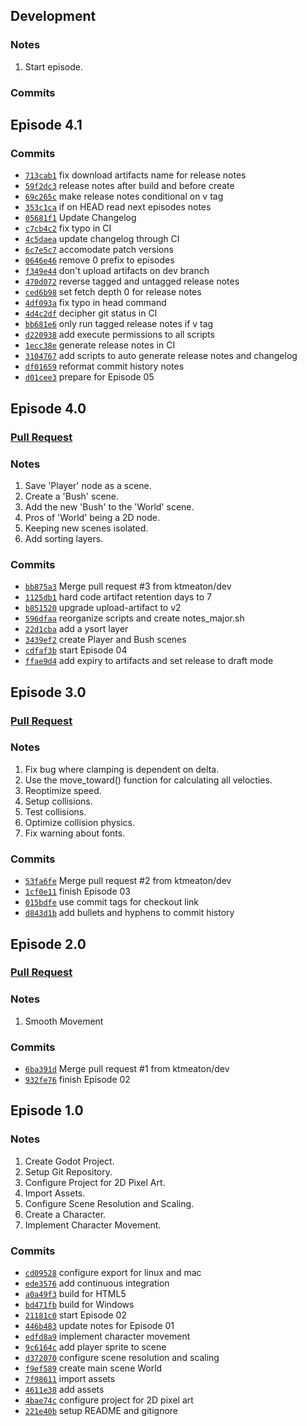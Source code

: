 ## Development

### Notes

1. Start episode.

### Commits


## Episode 4.1

### Commits

* [```713cab1```](https://github.com/ktmeaton/ActionRPG/commit/713cab1) fix download artifacts name for release notes
* [```59f2dc3```](https://github.com/ktmeaton/ActionRPG/commit/59f2dc3) release notes after build and before create
* [```69c265c```](https://github.com/ktmeaton/ActionRPG/commit/69c265c) make release notes conditional on v tag
* [```353c1ca```](https://github.com/ktmeaton/ActionRPG/commit/353c1ca) if on HEAD read next episodes notes
* [```05681f1```](https://github.com/ktmeaton/ActionRPG/commit/05681f1) Update Changelog
* [```c7cb4c2```](https://github.com/ktmeaton/ActionRPG/commit/c7cb4c2) fix typo in CI
* [```4c5daea```](https://github.com/ktmeaton/ActionRPG/commit/4c5daea) update changelog through CI
* [```6c7e5c7```](https://github.com/ktmeaton/ActionRPG/commit/6c7e5c7) accomodate patch versions
* [```0646e46```](https://github.com/ktmeaton/ActionRPG/commit/0646e46) remove 0 prefix to episodes
* [```f349e44```](https://github.com/ktmeaton/ActionRPG/commit/f349e44) don't upload artifacts on dev branch
* [```470d072```](https://github.com/ktmeaton/ActionRPG/commit/470d072) reverse tagged and untagged release notes
* [```ced6b98```](https://github.com/ktmeaton/ActionRPG/commit/ced6b98) set fetch depth 0 for release notes
* [```4df093a```](https://github.com/ktmeaton/ActionRPG/commit/4df093a) fix typo in head command
* [```4d4c2df```](https://github.com/ktmeaton/ActionRPG/commit/4d4c2df) decipher git status in CI
* [```bb681e6```](https://github.com/ktmeaton/ActionRPG/commit/bb681e6) only run tagged release notes if v tag
* [```d220938```](https://github.com/ktmeaton/ActionRPG/commit/d220938) add execute permissions to all scripts
* [```1ecc38e```](https://github.com/ktmeaton/ActionRPG/commit/1ecc38e) generate release notes in CI
* [```3104767```](https://github.com/ktmeaton/ActionRPG/commit/3104767) add scripts to auto generate release notes and changelog
* [```df01659```](https://github.com/ktmeaton/ActionRPG/commit/df01659) reformat commit history notes
* [```d01cee3```](https://github.com/ktmeaton/ActionRPG/commit/d01cee3) prepare for Episode 05

## Episode 4.0

### [Pull Request](https://github.com/ktmeaton/ActionRPG/pull/3)

### Notes

1. Save 'Player' node as a scene.
1. Create a 'Bush' scene.
1. Add the new 'Bush' to the 'World' scene.
1. Pros of 'World' being a 2D node.
1. Keeping new scenes isolated.
1. Add sorting layers.

### Commits

* [```bb875a3```](https://github.com/ktmeaton/ActionRPG/commit/bb875a3) Merge pull request #3 from ktmeaton/dev
* [```1125db1```](https://github.com/ktmeaton/ActionRPG/commit/1125db1) hard code artifact retention days to 7
* [```b851520```](https://github.com/ktmeaton/ActionRPG/commit/b851520) upgrade upload-artifact to v2
* [```596dfaa```](https://github.com/ktmeaton/ActionRPG/commit/596dfaa) reorganize scripts and create notes_major.sh
* [```22d1cba```](https://github.com/ktmeaton/ActionRPG/commit/22d1cba) add a ysort layer
* [```3439ef2```](https://github.com/ktmeaton/ActionRPG/commit/3439ef2) create Player and Bush scenes
* [```cdfaf3b```](https://github.com/ktmeaton/ActionRPG/commit/cdfaf3b) start Episode 04
* [```ffae9d4```](https://github.com/ktmeaton/ActionRPG/commit/ffae9d4) add expiry to artifacts and set release to draft mode

## Episode 3.0

### [Pull Request](https://github.com/ktmeaton/ActionRPG/pull/2)

### Notes

1. Fix bug where clamping is dependent on delta.
2. Use the move_toward() function for calculating all velocties.
3. Reoptimize speed.
4. Setup collisions.
5. Test collisions.
6. Optimize collision physics.
7. Fix warning about fonts.

### Commits

* [```53fa6fe```](https://github.com/ktmeaton/ActionRPG/commit/53fa6fe) Merge pull request #2 from ktmeaton/dev
* [```1cf0e11```](https://github.com/ktmeaton/ActionRPG/commit/1cf0e11) finish Episode 03
* [```015bdfe```](https://github.com/ktmeaton/ActionRPG/commit/015bdfe) use commit tags for checkout link
* [```d843d1b```](https://github.com/ktmeaton/ActionRPG/commit/d843d1b) add bullets and hyphens to commit history

## Episode 2.0

### [Pull Request](https://github.com/ktmeaton/ActionRPG/pull/1)

### Notes

1. Smooth Movement

### Commits

* [```6ba391d```](https://github.com/ktmeaton/ActionRPG/commit/6ba391d) Merge pull request #1 from ktmeaton/dev
* [```932fe76```](https://github.com/ktmeaton/ActionRPG/commit/932fe76) finish Episode 02

## Episode 1.0

### Notes

1. Create Godot Project.
1. Setup Git Repository.
1. Configure Project for 2D Pixel Art.
1. Import Assets.
1. Configure Scene Resolution and Scaling.
1. Create a Character.
1. Implement Character Movement.

### Commits

* [```cd09528```](https://github.com/ktmeaton/ActionRPG/commit/cd09528) configure export for linux and mac
* [```ede3576```](https://github.com/ktmeaton/ActionRPG/commit/ede3576) add continuous integration
* [```a0a49f3```](https://github.com/ktmeaton/ActionRPG/commit/a0a49f3) build for HTML5
* [```bd471fb```](https://github.com/ktmeaton/ActionRPG/commit/bd471fb) build for Windows
* [```21181c0```](https://github.com/ktmeaton/ActionRPG/commit/21181c0) start Episode 02
* [```446b483```](https://github.com/ktmeaton/ActionRPG/commit/446b483) update notes for Episode 01
* [```edfd8a9```](https://github.com/ktmeaton/ActionRPG/commit/edfd8a9) implement character movement
* [```9c6164c```](https://github.com/ktmeaton/ActionRPG/commit/9c6164c) add player sprite to scene
* [```d372070```](https://github.com/ktmeaton/ActionRPG/commit/d372070) configure scene resolution and scaling
* [```f9ef589```](https://github.com/ktmeaton/ActionRPG/commit/f9ef589) create main scene World
* [```7f98611```](https://github.com/ktmeaton/ActionRPG/commit/7f98611) import assets
* [```4611e38```](https://github.com/ktmeaton/ActionRPG/commit/4611e38) add assets
* [```4bae74c```](https://github.com/ktmeaton/ActionRPG/commit/4bae74c) configure project for 2D pixel art
* [```221e40b```](https://github.com/ktmeaton/ActionRPG/commit/221e40b) setup README and gitignore


